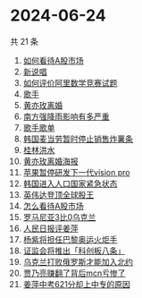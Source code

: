 # 2024-06-24

共 21 条

<!-- BEGIN ZHIHUSEARCH -->
<!-- 最后更新时间 Mon Jun 24 2024 16:04:40 GMT+0800 (China Standard Time) -->
1. [如何看待A股市场](https://www.zhihu.com/search?q=如何看待A股市场)
1. [新说唱](https://www.zhihu.com/search?q=新说唱)
1. [如何评价阿里数学竞赛试题](https://www.zhihu.com/search?q=如何评价阿里数学竞赛试题)
1. [歌手](https://www.zhihu.com/search?q=歌手)
1. [黄亦玫离婚](https://www.zhihu.com/search?q=黄亦玫离婚)
1. [南方强降雨影响有多严重](https://www.zhihu.com/search?q=南方强降雨影响有多严重)
1. [歌手歌单](https://www.zhihu.com/search?q=歌手歌单)
1. [韩国麦当劳暂时停止销售炸薯条](https://www.zhihu.com/search?q=韩国麦当劳暂时停止销售炸薯条)
1. [桂林洪水](https://www.zhihu.com/search?q=桂林洪水)
1. [黄亦玫离婚海报](https://www.zhihu.com/search?q=黄亦玫离婚海报)
1. [苹果暂停研发下一代vision pro](https://www.zhihu.com/search?q=苹果暂停研发下一代vision%20pro)
1. [韩国进入人口国家紧急状态](https://www.zhihu.com/search?q=韩国进入人口国家紧急状态)
1. [英伟达登顶全球股王](https://www.zhihu.com/search?q=英伟达登顶全球股王)
1. [怎么看待A股市场](https://www.zhihu.com/search?q=怎么看待A股市场)
1. [罗马尼亚3比0乌克兰](https://www.zhihu.com/search?q=罗马尼亚3比0乌克兰)
1. [人民日报评姜萍](https://www.zhihu.com/search?q=人民日报评姜萍)
1. [杨紫将担任巴黎奥运火炬手](https://www.zhihu.com/search?q=杨紫将担任巴黎奥运火炬手)
1. [证监会将推出「科创板八条」](https://www.zhihu.com/search?q=证监会将推出「科创板八条」)
1. [乌克兰打败俄罗斯才能加入北约](https://www.zhihu.com/search?q=乌克兰打败俄罗斯才能加入北约)
1. [贾乃亮赚翻了背后mcn亏惨了](https://www.zhihu.com/search?q=贾乃亮赚翻了背后mcn亏惨了)
1. [姜萍中考621分却上中专的原因](https://www.zhihu.com/search?q=姜萍中考621分却上中专的原因)
<!-- END ZHIHUSEARCH -->
